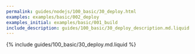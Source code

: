 ```yaml
---
permalink: guides/nodejs/100_basic/30_deploy.html
examples: examples/basic/002_deploy
examples_initial: examples/basic/001_build
include_description: guides/100_basic/30_deploy_description.md.liquid
---
```


{% include guides/100_basic/30_deploy.md.liquid %}
